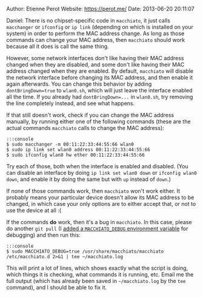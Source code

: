 Author: Etienne Perot
Website: https://perot.me/
Date: 2013-06-20 20:11:07

Daniel: There is no chipset-specific code in `macchiato`, it just calls `macchanger` or `ifconfig` or `ip link` (depending on which is installed on your system) in order to perform the MAC address change. As long as those commands can change your MAC address, then `macchiato` should work because all it does is call the same thing.

However, some network interfaces don't like having their MAC address changed when they are disabled, and some don't like having their MAC address changed when they are enabled. By default, `macchiato` will disable the network interface before changing its MAC address, and then enable it again afterwards. You can change this behavior by adding `dontBringDown=true` to `wlan0.sh`, which will just leave the interface enabled all the time. If you already had `dontBringDown=...` in `wlan0.sh`, try removing the line completely instead, and see what happens.

If that still doesn't work, check if you can change the MAC address manually, by running either one of the following commands (these are the actual commands `macchiato` calls to change the MAC address):

    :::console
    $ sudo macchanger -m 00:11:22:33:44:55:66 wlan0
    $ sudo ip link set wlan0 address 00:11:22:33:44:55:66
    $ sudo ifconfig wlan0 hw ether 00:11:22:33:44:55:66

Try each of those, both when the interface is enabled and disabled. (You can disable an interface by doing `ip link set wlan0 down` or `ifconfig wlan0 down`, and enable it by doing the same but with `up` instead of `down`.)

If none of those commands work, then `macchiato` won't work either. It probably means your particular device doesn't allow its MAC address to be changed, in which case your only options are to either accept that, or not to use the device at all :(

If the commands **do** work, then it's a bug in `macchiato`. In this case, please do another `git pull` (I [added a `MACCHIATO_DEBUG` environment variable](https://github.com/EtiennePerot/macchiato/commit/ec204b0731c587778a3b1e267178aff0cc87dd99) for debugging) and then run this:

    :::console
    $ sudo MACCHIATO_DEBUG=true /usr/share/macchiato/macchiato /etc/macchiato.d 2>&1 | tee ~/macchiato.log

This will print a lot of lines, which shows exactly what the script is doing, which things it is checking, what commands it is running, etc. Email me the full output (which has already been saved in `~/macchiato.log` by the `tee` command), and I should be able to fix it.
